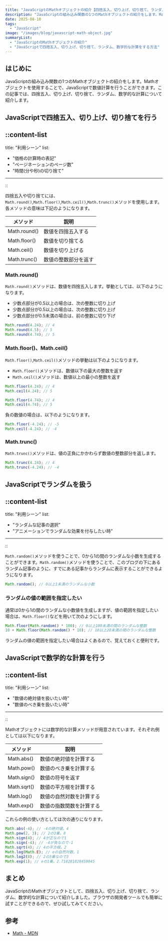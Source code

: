 ```yaml
---
title: "JavaScriptのMathオブジェクトの紹介【四捨五入、切り上げ、切り捨て、ランダム、数学的な計算】"
description: "JavaScriptの組み込み関数の1つのMathオブジェクトの紹介をします。Mathオブジェクトは様々な種類がありますが、この記事では四捨五入、切り上げ、切り捨て、ランダム、数学的な計算について紹介します。"
date: 2025-08-10
tags: 
  - "JavaScript"
image: "/images/blog/javascript-math-object.jpg"
summaryList:
  - "JavaScriptのMathオブジェクトの紹介"
  - "JavaScriptで四捨五入、切り上げ、切り捨て、ランダム、数学的な計算をする方法"
---
```


## はじめに

JavaScriptの組み込み関数の1つの<ColorText color="var(--blue)">Mathオブジェクト</ColorText>の紹介をします。Mathオブジェクトを使用することで、JavaScriptで数値計算を行うことができます。この記事では、四捨五入、切り上げ、切り捨て、ランダム、数学的な計算について紹介します。

## JavaScriptで四捨五入、切り上げ、切り捨てを行う

::content-list
---
title: "利用シーン"
list: 
  - "価格の計算時の表記"
  - "ページネーションのページ数"
  - "時間(分や秒)の切り捨て"
---
::

四捨五入や切り捨てには、`Math.round()`,`Math.floor()`,`Math.ceil()`,`Math.trunc()`メソッドを使用します。各メソッドの意味は下記のようになります。

| メソッド | 説明 |
| --- | --- |
| Math.round() | 数値を四捨五入する |
| Math.floor() | 数値を切り捨てる |
| Math.ceil() | 数値を切り上げる |
| Math.trunc() | 数値の整数部分を返す |

### Math.round()

`Math.round()`メソッドは、数値を四捨五入します。挙動としては、以下のようになります。

- 少数点部分が0.5以上の場合は、次の整数に切り上げ
- 少数点部分が0.5以上の場合は、次の整数に切り上げ
- 少数点部分が0.5未満の場合は、前の整数に切り下げ

```js [JavaScript]
Math.round(4.24); // 4
Math.round(4.5); // 5
Math.round(4.74); // 5
```

### Math.floor()、Math.ceil()

`Math.floor()`,`Math.ceil()`メソッドの挙動は以下のようになります。

- `Math.floor()`メソッドは、数値以下の最大の整数を返す
- `Math.ceil()`メソッドは、数値以上の最小の整数を返す

```js [JavaScript]
Math.floor(4.24); // 4
Math.ceil(4.24); // 5

Math.floor(4.74); // 4
Math.ceil(4.74); // 5
```

負の数値の場合は、以下のようになります。

```js [JavaScript]
Math.floor(-4.24); // -5
Math.ceil(-4.24); // -4
```

### Math.trunc()

`Math.trunc()`メソッドは、値の正負にかかわらず数値の整数部分を返します。

```js [JavaScript]
Math.trunc(4.24); // 4
Math.trunc(-4.24); // -4
```

## JavaScriptでランダムを扱う

::content-list
---
title: "利用シーン"
list: 
  - "ランダムな記事の選択"
  - "アニメーションでランダムな効果を付与したい時"
---
::

`Math.random()`メソッドを使うことで、0から1の間のランダムな小数を生成することができます。`Math.random()`メソッドを使うことで、このブログの下にあるランダム記事のように、すでにある記事からランダムに表示することができるようになります。

```js [JavaScript]
Math.random(); // 0以上1未満のランダムな小数
```

### ランダムの値の範囲を指定したい

通常は0から1の間のランダムな小数値を生成しますが、値の範囲を指定したい場合は、`Math.floor()`などを用いて次のようにします。

```js [JavaScript]
Math.floor(Math.random() * 100); // 0以上100未満の間のランダムな整数
10 + Math.floor(Math.random() * 10); // 10以上20未満の間のランダムな整数
```

ランダムの値の範囲を指定したい場合はよくあるので、覚えておくと便利です。

## JavaScriptで数学的な計算を行う

::content-list
---
title: "利用シーン"
list: 
  - "数値の絶対値を扱いたい時"
  - "数値のべき乗を扱いたい時"
---
::

Mathオブジェクトには数学的な計算メソッドが用意されています。それぞれ例としては以下になります。

| メソッド | 説明 |
| --- | --- |
| Math.abs() | 数値の絶対値を計算する |
| Math.pow() | 数値のべき乗を計算する |
| Math.sign() | 数値の符号を返す |
| Math.sqrt() | 数値の平方根を計算する |
| Math.log() | 数値の自然対数を計算する |
| Math.exp() | 数値の指数関数を計算する |

これらの例の使い方としては次の通りになります。

```js [JavaScript]
Math.abs(-4); // -4の絶対値。4
Math.pow(2, 3); // 2の3乗。8
Math.sign(4); // 4が正なので1
Math.sign(-4); // -4が負なので-1
Math.sqrt(4); // 4の平方根。2
Math.log(Math.E); // eの自然対数。1
Math.log2(8); // 2の3乗なので3
Math.exp(1); // eの1乗。2.718281828459045
```

## まとめ

JavaScriptのMathオブジェクトとして、四捨五入、切り上げ、切り捨て、ランダム、数学的な計算について紹介しました。ブラウザの開発者ツールでも簡単に試すことができるので、ぜひ試してみてください。

## 参考

- [Math - MDN](https://developer.mozilla.org/ja/docs/Web/JavaScript/Reference/Global_Objects/Math)